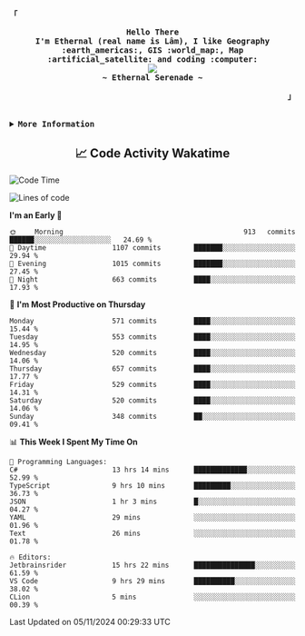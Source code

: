 <!-- Ethernal GitHub Profile -->
<div align="justify">

<!-- Profile -->
<p align="left"><strong><samp>「</samp></strong></p>
  <p align="center">
    <samp>
      <b>
        Hello There
      <br>
        I'm Ethernal (real name is Lâm), I like Geography :earth_americas:, GIS :world_map:, Map :artificial_satellite: and coding :computer:
      </b>
      <br>
        <image src="https://readme-typing-svg.herokuapp.com?font=Iosevka&size=16&color=6791c9&center=true&width=410&height=45&lines=Making%20world%20better%20by%20coding.">
      <br>
      <b>
        ~ Ethernal Serenade ~
      </b>
    </samp>
  </p>
<p align="right"><strong><samp>」</samp></strong></p>

<br>

<details>
<summary><samp><b>More Information</b></samp></summary>

<h2></h2><br>

<!-- Contact Me -->
<p align="center">
  <samp>
    [<a href="https://www.facebook.com/bavuongdaradi.3990">facebook</a>]
    [<a href="mailto:nguyenduclam0605@gmail.com">gmail</a>]
  </samp>
</p>

<h2></h2><br>

<!-- Profile Views Badge -->
<p align="center">
  <samp>
  <a href="#--------">
    <img src="https://komarev.com/ghpvc/?username=ethernal-serenade&label=Profile+Views&color=grey" alt="profile views" /> 
  </a>
  </samp>
</p>

<!-- Github Trophy -->
<div align="center">
  <table>
    <tr>
      <td><a href="#--------"><img align="center" alt="GitHub Trophy" src="https://github-trophies.vercel.app/?username=ethernal-serenade&rank=SECRET,SSS,SS,S,AAA,AA,A&row=2&column=3&margin-w=15&margin-h=15&no-frame=true&theme=nord"></a></td>
    </tr>
  </table>
</div>

<!-- Github Stats -->
<div align="center">
  <table>
    <tr>
      <td><a href="#--------"><img height="137px" align="center" alt="GitHub Stats" src="https://github-readme-stats.vercel.app/api?username=ethernal-serenade&count_private=true&show_icons=true&include_all_commits=true&line_height=21&hide_border=true&theme=nord"/></a></td>
      <td><a href="#--------"><img height="137px" align="center" alt="Top Language" src="https://github-readme-stats.vercel.app/api/top-langs/?username=ethernal-serenade&layout=compact&line_height=21&hide_border=true&theme=nord"/></a></td>
    </tr>
	<tr>
	  <td colspan="2" align="center"><a href="#--------"><img alt="GitHub Streak" src="https://github-readme-streak-stats.herokuapp.com/?user=Ethernal-Serenade&theme=algolia"></a></td>
	</tr>
  </table>
</div>
</details>

<h2 align='center'> 📈 Code Activity Wakatime </h2>

<!--START_SECTION:waka-->
![Code Time](http://img.shields.io/badge/Code%20Time-611%20hrs%2032%20mins-blue)

![Lines of code](https://img.shields.io/badge/From%20Hello%20World%20I%27ve%20Written-14.3%20million%20lines%20of%20code-blue)

**I'm an Early 🐤** 

```text
🌞 Morning                913 commits         ██████░░░░░░░░░░░░░░░░░░░   24.69 % 
🌆 Daytime                1107 commits        ███████░░░░░░░░░░░░░░░░░░   29.94 % 
🌃 Evening                1015 commits        ███████░░░░░░░░░░░░░░░░░░   27.45 % 
🌙 Night                  663 commits         ████░░░░░░░░░░░░░░░░░░░░░   17.93 % 
```
📅 **I'm Most Productive on Thursday** 

```text
Monday                   571 commits         ████░░░░░░░░░░░░░░░░░░░░░   15.44 % 
Tuesday                  553 commits         ████░░░░░░░░░░░░░░░░░░░░░   14.95 % 
Wednesday                520 commits         ████░░░░░░░░░░░░░░░░░░░░░   14.06 % 
Thursday                 657 commits         ████░░░░░░░░░░░░░░░░░░░░░   17.77 % 
Friday                   529 commits         ████░░░░░░░░░░░░░░░░░░░░░   14.31 % 
Saturday                 520 commits         ████░░░░░░░░░░░░░░░░░░░░░   14.06 % 
Sunday                   348 commits         ██░░░░░░░░░░░░░░░░░░░░░░░   09.41 % 
```


📊 **This Week I Spent My Time On** 

```text
💬 Programming Languages: 
C#                       13 hrs 14 mins      █████████████░░░░░░░░░░░░   52.99 % 
TypeScript               9 hrs 10 mins       █████████░░░░░░░░░░░░░░░░   36.73 % 
JSON                     1 hr 3 mins         █░░░░░░░░░░░░░░░░░░░░░░░░   04.27 % 
YAML                     29 mins             ░░░░░░░░░░░░░░░░░░░░░░░░░   01.96 % 
Text                     26 mins             ░░░░░░░░░░░░░░░░░░░░░░░░░   01.78 % 

🔥 Editors: 
Jetbrainsrider           15 hrs 22 mins      ███████████████░░░░░░░░░░   61.59 % 
VS Code                  9 hrs 29 mins       ██████████░░░░░░░░░░░░░░░   38.02 % 
CLion                    5 mins              ░░░░░░░░░░░░░░░░░░░░░░░░░   00.39 % 
```


 Last Updated on 05/11/2024 00:29:33 UTC
<!--END_SECTION:waka-->

